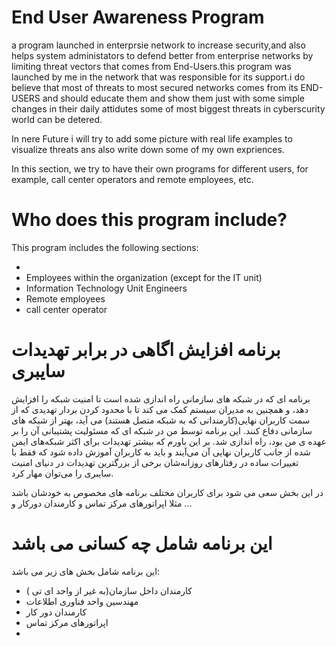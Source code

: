 #  End User Awareness Program

a program launched in enterprsie network to increase security,and also helps system administators to defend better from enterprise networks by limiting threat vectors that comes from End-Users.this program was launched by me in the network that was responsible for its support.i do believe that most of threats to most secured networks comes from its END-USERS and should educate them and show them just with some simple changes in their daily attidutes some of most biggest threats in cyberscurity world can be detered.

<p>In nere Future i will try to add some picture with real life examples to visualize threats ans also write down some of my own expriences.</p>
<p>In this section, we try to have their own programs for different users, for example, call center operators and remote employees, etc.</p>

# Who does this program include?
<p>This program includes the following sections:</p>
<ul><li>
<li>Employees within the organization (except for the IT unit)</li>
<li>Information Technology Unit Engineers</li>
<li>Remote employees</li>
<li>call center operator</li>
</ul>




<h1>برنامه افزایش اگاهی در برابر تهدیدات سایبری </h1>
<p>برنامه ای که در شبکه های سازمانی راه اندازی شده است تا امنیت  شبکه را افزایش دهد، و همچنین به مدیران سیستم کمک می کند تا با محدود کردن بردار تهدیدی که از سمت  کاربران نهایی(کارمندانی که به شبکه متصل هستند) می آید، بهتر از شبکه های سازمانی دفاع کنند. این برنامه توسط من در شبکه ای که مسئولیت پشتیبانی آن را بر عهده ی من بود، راه اندازی شد. بر این باورم که بیشتر تهدیدات برای اکثر شبکه‌های ایمن شده  از جانب کاربران نهایی آن می‌آیند و باید به کاربران آموزش داده شود که فقط با تغییرات ساده در رفتارهای روزانه‌شان برخی از بزرگترین تهدیدات در دنیای امنیت سایبری را می‌توان مهار کرد.
</p>
<p>در این بخش سعی می شود برای کاربران مختلف برنامه های مخصوص به خودشان باشد مثلا اپراتورهای مرکز تماس و کارمندان دورکار و ...</p>

# این برنامه شامل چه کسانی می باشد
<p>این برنامه شامل بخش های زیر می باشد:</p>
<ul>
<li>کارمندان داخل سازمان(به غیر از واحد ای تی )</li>
<li>مهندسین واحد فناوری اطلاعات</li>
<li>کارمندان دور کار</li>
<li>اپراتورهای مرکز تماس<li>
</ul>